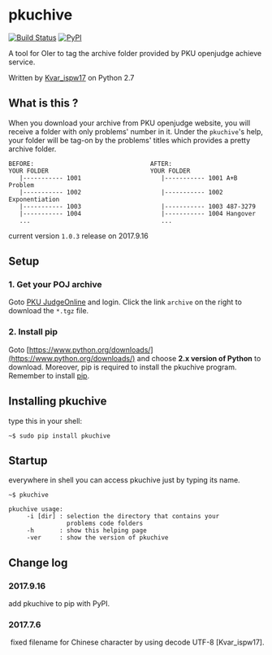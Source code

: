 # pkuchive
 [![Build Status](https://travis-ci.org/enkerewpo/pkuchive.svg?branch=master)](https://travis-ci.org/enkerewpo/pkuchive)
 [![PyPI](https://img.shields.io/pypi/v/pkuchive.svg)](https://pypi.python.org/pypi/pkuchive)
 
A tool for OIer to tag the archive folder provided by PKU openjudge achieve service.

Written by [Kvar_ispw17](mailto:enkerewpo@gmail.com) on Python 2.7
## What is this ?
When you download your archive from PKU openjudge website, you will receive a folder with only problems' number in it.
Under the `pkuchive`'s help, your folder will be tag-on by the problems' titles which provides a pretty archive folder.
```
BEFORE:                                AFTER:
YOUR FOLDER                            YOUR FOLDER
   |----------- 1001                      |----------- 1001 A+B Problem
   |----------- 1002                      |----------- 1002 Exponentiation
   |----------- 1003                      |----------- 1003 487-3279
   |----------- 1004                      |----------- 1004 Hangover
   ...                                    ...
```

current version `1.0.3` release on 2017.9.16
## Setup
### 1. Get your POJ archive
Goto [PKU JudgeOnline](http://poj.org/) and login. Click the link `archive` on the right to download the `*.tgz` file.
### 2. Install pip
Goto [https://www.python.org/downloads/](https://www.python.org/downloads/) and choose __2.x version of Python__ to download.
Moreover, pip is required to install the pkuchive program. Remember to install [pip](https://pypi.python.org/pypi/pip/9.0.1).

## Installing pkuchive
type this in your shell:
```
~$ sudo pip install pkuchive
```

## Startup
everywhere in shell you can access pkuchive just by typing its name.

```
~$ pkuchive

pkuchive usage:
     -i [dir] : selection the directory that contains your
                problems code folders           
     -h       : show this helping page
     -ver     : show the version of pkuchive
```

## Change log
### 2017.9.16
  add pkuchive to pip with PyPI.
### 2017.7.6 
  fixed filename for Chinese character by using decode UTF-8 [Kvar_ispw17].
